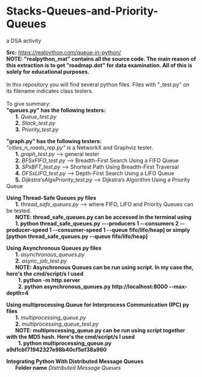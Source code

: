 # Stacks-Queues-and-Priority-Queues
a DSA activity

**Src:** https://realpython.com/queue-in-python/ <br>
**NOTE: "realpython_mat" contains all the source code. The main reason of this extraction is to get "roadmap.dot" for data examination. All of this is solely for educational purposes.**<br><br>
In this repository you will find several python files. Files with "_test.py" on its filename indicates class testers.<br><br>
To give summary:<br>
**"queues.py" has the following testers:**<br>
&nbsp;&nbsp;&nbsp;&nbsp;&nbsp;&nbsp;**1.** *Queue_test.py*<br>
&nbsp;&nbsp;&nbsp;&nbsp;&nbsp;&nbsp;**2.** *Stack_test.py*<br>
&nbsp;&nbsp;&nbsp;&nbsp;&nbsp;&nbsp;**3.** *Priority_test.py*<br>

**"graph.py" has the following testers:**<br>
*"cities_n_roads_rep.py"* is a NetworkX and Graphviz tester. <br>
&nbsp;&nbsp;&nbsp;&nbsp;&nbsp;&nbsp;**1.** *graph_test.py* --> general tester<br>
&nbsp;&nbsp;&nbsp;&nbsp;&nbsp;&nbsp;**2.** *BFSxFIFO_test.py* --> Breadth-First Search Using a FIFO Queue<br>
&nbsp;&nbsp;&nbsp;&nbsp;&nbsp;&nbsp;**3.** *SPxBFT_test.py* --> Shortest Path Using Breadth-First Traversal<br>
&nbsp;&nbsp;&nbsp;&nbsp;&nbsp;&nbsp;**4.** *DFSxLIFO_test.py* --> Depth-First Search Using a LIFO Queue<br>
&nbsp;&nbsp;&nbsp;&nbsp;&nbsp;&nbsp;**5.** *Dijkstra’sAlgxPriority_test.py* --> Dijkstra’s Algorithm Using a Priority Queue<br>

**Using Thread-Safe Queues py files**<br>
&nbsp;&nbsp;&nbsp;&nbsp;&nbsp;&nbsp;**1.** *thread_safe_queues.py* --> where FIFO, LIFO and Priority Queues can be tested.<br>
&nbsp;&nbsp;&nbsp;&nbsp;&nbsp;&nbsp;**NOTE: thread_safe_queues.py can be accessed in the terminal using**<br>
&nbsp;&nbsp;&nbsp;&nbsp;&nbsp;&nbsp;**1. python thread_safe_queues.py  ---producers 1  --consumers 2  --producer-speed 1  --consumer-speed 1  --queue fifo/lifo/heap] or simply [python thread_safe_queues.py  --queue fifo/lifo/heap]**<br> 

**Using Asynchronous Queues py files**<br>
&nbsp;&nbsp;&nbsp;&nbsp;&nbsp;&nbsp;**1.** *asynchronous_queues.py*<br>
&nbsp;&nbsp;&nbsp;&nbsp;&nbsp;&nbsp;**2.** *async_job_test.py*<br>
&nbsp;&nbsp;&nbsp;&nbsp;&nbsp;&nbsp;**NOTE: Asynchronous Queues can be run using script. In my case the, here's the cmd/script/s I used**<br> 
&nbsp;&nbsp;&nbsp;&nbsp;&nbsp;&nbsp;&nbsp;&nbsp;**1. python -m http.server**<br> 
&nbsp;&nbsp;&nbsp;&nbsp;&nbsp;&nbsp;&nbsp;&nbsp;**2. python asynchronous_queues.py http://localhost:8000 --max-depth=4**<br> 

**Using multiprocessing.Queue for Interprocess Communication (IPC) py files**<br>
&nbsp;&nbsp;&nbsp;&nbsp;&nbsp;&nbsp;**1.** *multiprocessing_queue.py*<br>
&nbsp;&nbsp;&nbsp;&nbsp;&nbsp;&nbsp;**2.** *multiprocessing_queue_test.py*<br>
&nbsp;&nbsp;&nbsp;&nbsp;&nbsp;&nbsp;**NOTE: multiprocessing_queue.py can be run using script together with the MD5 hash. Here's the cmd/script/s I used**<br> 
&nbsp;&nbsp;&nbsp;&nbsp;&nbsp;&nbsp;&nbsp;&nbsp;**1. python multiprocessing_queue.py a9d1cbf71942327e98b40cf5ef38a960**<br> 

**Integrating Python With Distributed Message Queues**<br>
&nbsp;&nbsp;&nbsp;&nbsp;&nbsp;&nbsp;**Folder name** *Distributed Message Queues*<br>